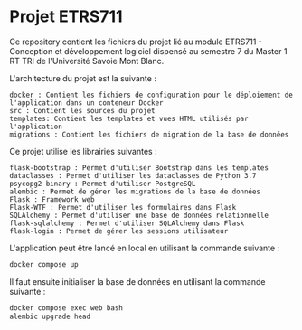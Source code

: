 # Projet ETRS711

Ce repository contient les fichiers du projet lié au module ETRS711 - Conception et développement logiciel dispensé
au semestre 7 du Master 1 RT TRI de l'Université Savoie Mont Blanc.

L'architecture du projet est la suivante :

```
docker : Contient les fichiers de configuration pour le déploiement de l'application dans un conteneur Docker
src : Contient les sources du projet
templates: Contient les templates et vues HTML utilisés par l'application
migrations : Contient les fichiers de migration de la base de données
```

Ce projet utilise les librairies suivantes :
```
flask-bootstrap : Permet d'utiliser Bootstrap dans les templates
dataclasses : Permet d'utiliser les dataclasses de Python 3.7
psycopg2-binary : Permet d'utiliser PostgreSQL
alembic : Permet de gérer les migrations de la base de données
Flask : Framework web
Flask-WTF : Permet d'utiliser les formulaires dans Flask
SQLAlchemy : Permet d'utiliser une base de données relationnelle
flask-sqlalchemy : Permet d'utiliser SQLAlchemy dans Flask
flask-login : Permet de gérer les sessions utilisateur
```

L'application peut être lancé en local en utilisant la commande suivante :

```bash
docker compose up
```

Il faut ensuite initialiser la base de données en utilisant la commande suivante :

```bash
docker compose exec web bash
alembic upgrade head
```